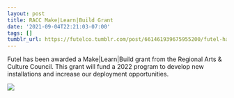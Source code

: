 ```yaml
---
layout: post
title: RACC Make|Learn|Build Grant
date: '2021-09-04T22:21:03-07:00'
tags: []
tumblr_url: https://futelco.tumblr.com/post/661461939675955200/futel-has-been-awarded-a-make-learn-build-grant
---
```

Futel has been awarded a Make\|Learn\|Build grant from the Regional Arts & Culture Council. This grant will fund a 2022 program to develop new installations and increase our deployment opportunities.

![](https://64.media.tumblr.com/0069eb3b3b15a157afdc0732b276a9f2/0d5df4be54e1ed24-83/s540x810/de796ba01bff8f26d5e432ba5c36266cf87e3c8b.png)
